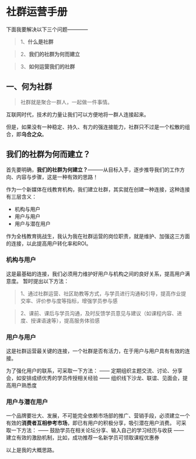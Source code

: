 # 社群运营手册

下面我要解决以下三个问题————

> 1、**什么是社群**

> 2、**我们的社群为何而建立**

> 3、**如何运营我们的社群**


## 一、何为社群
> 社群就是聚合一群人，一起做一件事情。

互联网时代，技术的力量让我们可以方便地将一群人连接起来。

但是，如果没有一种稳定、持久、有力的强连接能力，社群只不过是一个松散的组合，即**乌合之众**。



## 我们的社群为何而建立？

首先要明确，**我们的社群为何建立？**———从目标入手，逐步推导我们的工作方向、内容与步骤，这是一种有效的思路！

作为一个新媒体在线教育机构，我们建立社群，其实就在创建一种连接，这种连接有三层含义：
- 机构与用户
- 用户与用户
- 用户与潜在用户

作为全栈教育挑战生，我认为我在社群运营的岗位职责，就是维护、加强这三方面的连接，以此提高用户转化率和ROI。

### 机构与用户
这是最基础的连接，我们必须用力维护好用户与机构之间的良好关系，提高用户满意度。
暂时提出以下方法：
> 1、通过社群运营、社区助教等方式，与学员进行沟通和引导，提高作业提交率、评价参与度等指标，增强学员参与感

> 2、课前、课后与学员沟通，及时反馈学员意见与建议（如课程内容、进度、授课语速等），提高服务体验感

### 用户与用户
这是社群运营最关键的连接，一个社群是否有活力，在于用户与用户具有有效的连接。

为了强化用户的联系，可采取一下方法：
—— 定期组织主题交流、讨论、分享会，如安排成绩优秀的学员传授相关经验
—— 组织线下沙龙、联谊、见面会，提高用户熟悉度

### 用户与潜在用户
一个品牌要壮大、发展，不可能完全依赖市场部的推广、营销手段，必须建立一个有效的**消费者互相参考市场**，即已有用户的积极分享，吸引潜在用户消费。
可采取一下方法：
—— 鼓励学员在相关论坛分享、输入自己的学习经历与收获
—— 建立有效的激励机制，比如，成功推荐一名新学员可领取课程优惠券



以上是我的大概思路。





